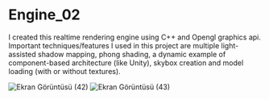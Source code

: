 # Engine_02

I created this realtime rendering engine using C++ and Opengl graphics api.
Important techniques/features I used in this project are multiple light-assisted shadow mapping, phong shading, a dynamic example of component-based architecture (like Unity), skybox creation and model loading (with or without textures).


![Ekran Görüntüsü (42)](https://user-images.githubusercontent.com/46331545/233801754-8ca4d7a8-3dae-47dc-b427-f833d6c87266.png)
![Ekran Görüntüsü (43)](https://user-images.githubusercontent.com/46331545/233801758-42b148fe-707e-4576-86fe-f67985154b57.png)
